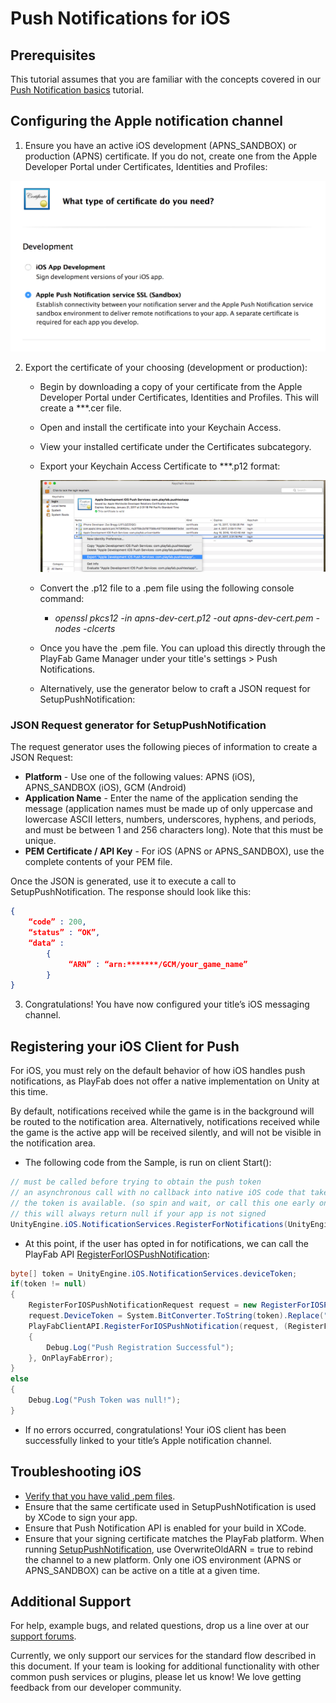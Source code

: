 # Push Notifications for iOS

## Prerequisites

This tutorial assumes that you are familiar with the concepts covered in our [Push Notification basics](push-notification-basics.md) tutorial.

## Configuring the Apple notification channel

1. Ensure you have an active iOS development (APNS_SANDBOX) or production (APNS) certificate. If you do not, create one from the Apple Developer Portal under Certificates, Identities and Profiles:

![Apple request APNS certificate](../media/tutorials/apple-request-cert.png)

2. Export the certificate of your choosing (development or production):  
    - Begin by downloading a copy of your certificate from the Apple Developer Portal under Certificates, Identities and Profiles. This will create a ***.cer file.
    - Open and install the certificate into your Keychain Access.
    - View your installed certificate under the Certificates subcategory.
    - Export your Keychain Access Certificate to ***.p12 format:

      ![Apple export Keychain Access Certificate](../media/tutorials/apple-export-keychain-cert.png)

    - Convert the .p12 file to a .pem file using the following console command:
      - *openssl pkcs12 -in apns-dev-cert.p12 -out apns-dev-cert.pem -nodes -clcerts*
    - Once you have the .pem file. You can upload this directly through the PlayFab Game Manager under your title's settings > Push Notifications.
    - Alternatively, use the generator below to craft a JSON request for SetupPushNotification:

### JSON Request generator for SetupPushNotification

The request generator uses the following pieces of information to create a JSON Request:

- **Platform** - Use one of the following values: APNS (iOS), APNS_SANDBOX (iOS), GCM (Android)
- **Application Name** - Enter the name of the application sending the message (application names must be made up of only uppercase and lowercase ASCII letters, numbers, underscores, hyphens, and periods, and must be between 1 and 256 characters long). Note that this must be unique.
- **PEM Certificate / API Key** -  For iOS (APNS or APNS_SANDBOX), use the complete contents of your PEM file.

Once the JSON is generated, use it to execute a call to SetupPushNotification. The response should look like this:

```json
{
    “code” : 200,
    “status” : “OK”,
    “data” :
        {
             “ARN” : “arn:*******/GCM/your_game_name”
        }
}
```

3. Congratulations! You have now configured your title’s iOS messaging channel.

## Registering your iOS Client for Push

For iOS, you must rely on the default behavior of how iOS handles push notifications, as PlayFab does not offer a native implementation on Unity at this time.

By default, notifications received while the game is in the background will be routed to the notification area. Alternatively, notifications received while the game is the active app will be received silently, and will not be visible in the notification area.

- The following code from the Sample, is run on client Start():

```csharp
// must be called before trying to obtain the push token
// an asynchronous call with no callback into native iOS code that takes a moment or two before
// the token is available. (so spin and wait, or call this one early on)
// this will always return null if your app is not signed
UnityEngine.iOS.NotificationServices.RegisterForNotifications(UnityEngine.iOS.NotificationType.Alert | UnityEngine.iOS.NotificationType.Badge | UnityEngine.iOS.NotificationType.Sound, true);
```

- At this point, if the user has opted in for notifications, we can call the PlayFab API [RegisterForIOSPushNotification](https://api.playfab.com/documentation/Client/method/RegisterForIOSPushNotification): 

```csharp
byte[] token = UnityEngine.iOS.NotificationServices.deviceToken;
if(token != null)
{
    RegisterForIOSPushNotificationRequest request = new RegisterForIOSPushNotificationRequest();
    request.DeviceToken = System.BitConverter.ToString(token).Replace("-", "").ToLower();
    PlayFabClientAPI.RegisterForIOSPushNotification(request, (RegisterForIOSPushNotificationResult result) =>
    {
        Debug.Log("Push Registration Successful");
    }, OnPlayFabError);
}
else
{
    Debug.Log("Push Token was null!");
}
```

- If no errors occurred, congratulations! Your iOS client has been successfully linked to your title’s Apple notification channel.

## Troubleshooting iOS

- [Verify that you have valid .pem files](http://docs.aws.amazon.com/sns/latest/dg/mobile-push-apns.html).
- Ensure that the same certificate used in SetupPushNotification is used by XCode to sign your app.
- Ensure that Push Notification API is enabled for your build in XCode.
- Ensure that your signing certificate matches the PlayFab platform. When running [SetupPushNotification](https://api.playfab.com/documentation/Admin/method/SetupPushNotification), use OverwriteOldARN = true to rebind the channel to a new platform. Only one iOS environment (APNS or APNS_SANDBOX) can be active on a title at a given time.

## Additional Support

For help, example bugs, and related questions, drop us a line over at our [support forums](https://support.playfab.com/).

Currently, we only support our services for the standard flow described in this document. If your team is looking for additional functionality with other common push services or plugins, please let us know! We love getting feedback from our developer community.

